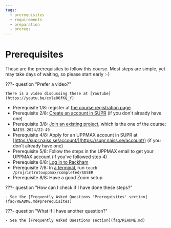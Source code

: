 ```yaml
---
tags:
  - prerequisites
  - requirements
  - preparation
  - prereqs
---
```


# Prerequisites

These are the prerequisites to follow this course.
Most steps are simple, yet may take days of waiting,
so please start early :-)

???- question "Prefer a video?"

    There is a video discussing these at [YouTube](https://youtu.be/cxle06fKQ_Y)

- Prerequisite 1/8: register at
  [the course registration page](https://github.com/UPPMAX/UPPMAX-documentation/blob/main/docs/courses_workshops/uppmax_intro_course.md)
- Prerequisite 2/8: [Create an account in SUPR](https://docs.uppmax.uu.se/getting_started/supr_register/)
  (if you don't already have one)
- Prerequisite 3/8: [Join an existing project](https://docs.uppmax.uu.se/getting_started/join_existing_project/),
  which is the one of the course: `NAISS 2024/22-49`
- Prerequisite 4/8: Apply for an UPPMAX account in SUPR at
  [https://supr.naiss.se/account/](https://supr.naiss.se/account/)
  (if you don't already have one)
- Prerequisite 5/8: Follow the steps in the UPPMAX email to get your UPPMAX account
  (if you've followed step 4)
- Prerequisite 6/8: [Log in to Rackham](https://docs.uppmax.uu.se/getting_started/login_rackham/)
- Prerequisite 7/8: In [a terminal](https://docs.uppmax.uu.se/software/terminal/),
  run `touch /proj/introtouppmax/completed/$USER`
- Prerequisite 8/8: Have a good Zoom setup

???- question "How can I check if I have done these steps?"

    - See the [Frequently Asked Questions 'Prerequisites' section](faq/README.md#prerequisites)

???- question "What if I have another question?"

    - See the [Frequently Asked Questions section](faq/README.md)
